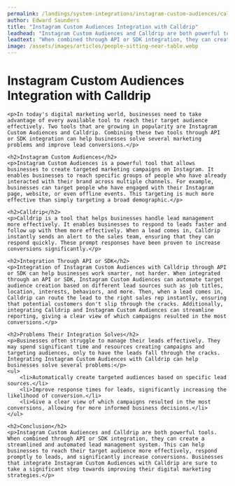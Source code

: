 ```yaml
---
permalink: /landings/system-integrations/instagram-custom-audiences/calldrip
author: Edward Saunders
title: "Instagram Custom Audiences Integration with Calldrip"
leadhead: "Instagram Custom Audiences and Calldrip are both powerful tools"
leadtext: "When combined through API or SDK integration, they can create a streamlined and automated lead management system. This can help businesses to reach their target audience more effectively, respond promptly to leads, and significantly increase conversions. Businesses that integrate Instagram Custom Audiences with Calldrip are sure to take a significant step towards improving their digital marketing strategies."
image: /assets/images/articles/people-sitting-near-table.webp
---
```

<div class="arttext">	<h1>Instagram Custom Audiences Integration with Calldrip</h1>

	<p>In today's digital marketing world, businesses need to take advantage of every available tool to reach their target audience effectively. Two tools that are growing in popularity are Instagram Custom Audiences and Calldrip. Combining these two tools through API or SDK integration can help businesses solve several marketing problems and improve lead conversions.</p>

	<h2>Instagram Custom Audiences</h2>
	<p>Instagram Custom Audiences is a powerful tool that allows businesses to create targeted marketing campaigns on Instagram. It enables businesses to reach specific groups of people who have already interacted with their brand across multiple channels. For example, businesses can target people who have engaged with their Instagram page, website, or even offline events. This targeting is much more effective than simply targeting a broad demographic.</p>

	<h2>Calldrip</h2>
	<p>Calldrip is a tool that helps businesses handle lead management more effectively. It enables businesses to respond to leads faster and follow up with them more effectively. When a lead comes in, Calldrip instantly sends an alert to the sales team, ensuring that they can respond quickly. These prompt responses have been proven to increase conversions significantly.</p>

	<h2>Integration Through API or SDK</h2>
	<p>Integration of Instagram Custom Audiences with Calldrip through API or SDK can help businesses work smarter, not harder. When integrated through an API or SDK, Instagram Custom Audiences can automate target audience creation based on different lead sources such as job titles, location, interests, behaviors, and more. Then, when a lead comes in, Calldrip can route the lead to the right sales rep instantly, ensuring that potential customers don't slip through the cracks. Additionally, integrating Calldrip and Instagram Custom Audiences can streamline reporting, giving a clear view of which campaigns resulted in the most conversions.</p>

	<h2>Problems Their Integration Solves</h2>
	<p>Businesses often struggle to manage their leads effectively. They may spend significant time and resources creating campaigns and targeting audiences, only to have the leads fall through the cracks. Integrating Instagram Custom Audiences with Calldrip can help businesses solve several problems:</p>
	<ul>
		<li>Automatically create targeted audiences based on specific lead sources.</li>
		<li>Improve response times for leads, significantly increasing the likelihood of conversion.</li>
		<li>Give a clear view of which campaigns resulted in the most conversions, allowing for more informed business decisions.</li>
	</ul>

	<h2>Conclusion</h2>
	<p>Instagram Custom Audiences and Calldrip are both powerful tools. When combined through API or SDK integration, they can create a streamlined and automated lead management system. This can help businesses to reach their target audience more effectively, respond promptly to leads, and significantly increase conversions. Businesses that integrate Instagram Custom Audiences with Calldrip are sure to take a significant step towards improving their digital marketing strategies.</p>
</div>
